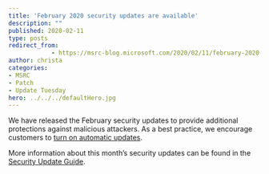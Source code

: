 ```yaml
---
title: 'February 2020 security updates are available'
description: ""
published: 2020-02-11
type: posts
redirect_from:
            - https://msrc-blog.microsoft.com/2020/02/11/february-2020-security-updates-are-available/
author: christa
categories:
- MSRC
- Patch
- Update Tuesday
hero: ../../../defaultHero.jpg
---
```

<!--StartFragment-->

<!-- wp:paragraph -->

We have released the February security updates to provide additional protections against malicious attackers. As a best practice, we encourage customers to [turn on automatic updates](https://nam06.safelinks.protection.outlook.com/?url=https%3A%2F%2Fsupport.microsoft.com%2Fen-us%2Fhelp%2F306525%2Fhow-to-configure-and-use-automatic-updates-in-windows&data=02%7C01%7CChrista.Anderson%40microsoft.com%7Cf2d1feeeb05e46c1985808d703f8a92c%7C72f988bf86f141af91ab2d7cd011db47%7C1%7C0%7C636982238828836610&sdata=x%2BdarlJVnOitYYWxg1FZj1C0AGWKaFcmbhYozDgYoOE%3D&reserved=0).

<!-- /wp:paragraph -->

<!-- wp:paragraph -->

More information about this month’s security updates can be found in the [Security Update Guide](http://aka.ms/securityupdates).

<!-- /wp:paragraph -->

<!--EndFragment-->
